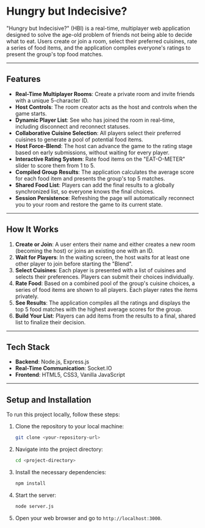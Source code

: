 # Hungry but Indecisive?

"Hungry but Indecisive?" (HBI) is a real-time, multiplayer web application designed to solve the age-old problem of friends not being able to decide what to eat. Users create or join a room, select their preferred cuisines, rate a series of food items, and the application compiles everyone's ratings to present the group's top food matches.

-----

## Features

  * **Real-Time Multiplayer Rooms**: Create a private room and invite friends with a unique 5-character ID.
  * **Host Controls**: The room creator acts as the host and controls when the game starts.
  * **Dynamic Player List**: See who has joined the room in real-time, including disconnect and reconnect statuses.
  * **Collaborative Cuisine Selection**: All players select their preferred cuisines to generate a pool of potential food items.
  * **Host Force-Blend**: The host can advance the game to the rating stage based on early submissions, without waiting for every player.
  * **Interactive Rating System**: Rate food items on the "EAT-O-METER" slider to score them from 1 to 5.
  * **Compiled Group Results**: The application calculates the average score for each food item and presents the group's top 5 matches.
  * **Shared Food List**: Players can add the final results to a globally synchronized list, so everyone knows the final choices.
  * **Session Persistence**: Refreshing the page will automatically reconnect you to your room and restore the game to its current state.

-----

## How It Works

1.  **Create or Join**: A user enters their name and either creates a new room (becoming the host) or joins an existing one with an ID.
2.  **Wait for Players**: In the waiting screen, the host waits for at least one other player to join before starting the "Blend".
3.  **Select Cuisines**: Each player is presented with a list of cuisines and selects their preferences. Players can submit their choices individually.
4.  **Rate Food**: Based on a combined pool of the group's cuisine choices, a series of food items are shown to all players. Each player rates the items privately.
5.  **See Results**: The application compiles all the ratings and displays the top 5 food matches with the highest average scores for the group.
6.  **Build Your List**: Players can add items from the results to a final, shared list to finalize their decision.

-----

## Tech Stack

  * **Backend**: Node.js, Express.js
  * **Real-Time Communication**: Socket.IO
  * **Frontend**: HTML5, CSS3, Vanilla JavaScript

-----

## Setup and Installation

To run this project locally, follow these steps:

1.  Clone the repository to your local machine:
    ```bash
    git clone <your-repository-url>
    ```
2.  Navigate into the project directory:
    ```bash
    cd <project-directory>
    ```
3.  Install the necessary dependencies:
    ```bash
    npm install
    ```
4.  Start the server:
    ```bash
    node server.js
    ```
5.  Open your web browser and go to `http://localhost:3000`.
